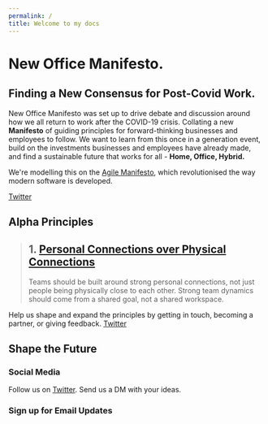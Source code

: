 ```yaml
---
permalink: /
title: Welcome to my docs
---
```


# New Office Manifesto.

## Finding a **New Consensus** for Post-Covid Work.

New Office Manifesto was set up to drive debate and discussion around how we all return to work after the COVID-19 crisis. Collating a new **Manifesto** of guiding principles for forward-thinking businesses and employees to follow. We want to learn from this once in a generation event, build on the investments businesses and employees have already made, and find a sustainable future that works for all - **Home, Office, Hybrid.**

We're modelling this on the [Agile Manifesto](https://agilemanifesto.org/), which revolutionised the way modern software is developed.

[Twitter](https://twitter.com/manifesto_new)

## Alpha Principles

> ## 1. [**Personal** Connections over **Physical** Connections](https://twitter.com/manifesto_new/status/1377292359797460992?s=20)
> Teams should be built around strong personal connections, not just people being physically close to each other.
> Strong team dynamics should come from a shared goal, not a shared workspace.

Help us shape and expand the principles by getting in touch, becoming a partner, or giving feedback. [Twitter](https://twitter.com/manifesto_new)

## Shape the Future

### Social Media
Follow us on [Twitter](https://twitter.com/manifesto_new). Send us a DM with your ideas.

### Sign up for Email Updates

<script charset="utf-8" type="text/javascript" src="//js.hsforms.net/forms/shell.js"></script>
<script>
  hbspt.forms.create({
	region: "na1",
	portalId: "19620372",
	formId: "62b3e576-4f44-4436-9fcd-3bcdbac6ff94"
});
</script>
